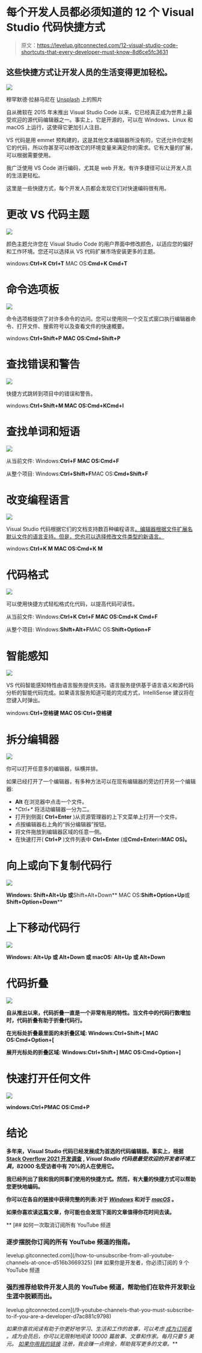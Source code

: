# 每个开发人员都必须知道的 12 个 Visual Studio 代码快捷方式

> 原文：<https://levelup.gitconnected.com/12-visual-studio-code-shortcuts-that-every-developer-must-know-8d6ce5fc3631>

## 这些快捷方式让开发人员的生活变得更加轻松。

![](img/046ccfcf81aa2464840c3a0d7b720c47.png)

穆罕默德·拉赫马尼在 [Unsplash](https://unsplash.com/s/photos/visual-studio-code?utm_source=unsplash&utm_medium=referral&utm_content=creditCopyText) 上的照片

自从微软在 2015 年末推出 Visual Studio Code 以来，它已经真正成为世界上最受欢迎的源代码编辑器之一。事实上，它是开源的，可以在 Windows、Linux 和 macOS 上运行，这使得它更加引人注目。

VS 代码是用 emmet 预构建的，这是其他文本编辑器所没有的，它还允许你定制它的代码，所以你甚至可以修改它的环境变量来满足你的需求。它有大量的扩展，可以根据需要使用。

我广泛使用 VS Code 进行编码，尤其是 web 开发。有许多捷径可以让开发人员的生活更轻松。

这里是一些快捷方式，每个开发人员都会发现它们对快速编码很有用。

# 更改 VS 代码主题

![](img/f8647b86c600fddead334a1b1faa9762.png)

颜色主题允许您在 Visual Studio Code 的用户界面中修改颜色，以适应您的偏好和工作环境。您还可以选择从 VS 代码扩展市场安装更多的主题。

windows:**Ctrl+K Ctrl+T** MAC OS:**Cmd+K Cmd+T**

# 命令选项板

![](img/c0cdd7e393ad234e1cf0a60776c24d54.png)

命令选项板提供了对许多命令的访问。您可以使用同一个交互式窗口执行编辑器命令、打开文件、搜索符号以及查看文件的快速概要。

windows:**Ctrl+Shift+P
MAC OS:**Cmd+Shift+P****

# 查找错误和警告

![](img/0ed9e3c1278fc03b4ffd65b58b418bcf.png)

快捷方式跳转到项目中的错误和警告。

windows:**Ctrl+Shift+M
MAC OS:**Cmd+K**Cmd+I**

# 查找单词和短语

![](img/b6d0cc14773dad1468c15df668f192c5.png)

从当前文件:
Windows:**Ctrl+F
MAC OS:**Cmd+F****

从整个项目:
Windows:**Ctrl+Shift+F**MAC OS:**Cmd+Shift+F**

# 改变编程语言

![](img/7d40db237c927b7dddd2a384e9d5d2b1.png)

Visual Studio 代码根据它们的文档支持数百种编程语言[。编辑器根据文件扩展名默认文件的语言支持。但是，您也可以选择修改文件类型的新语言。](https://code.visualstudio.com/docs/languages/overview)

windows:**Ctrl+K M
MAC OS:**Cmd+K M****

# 代码格式

![](img/bebd14367151368b8a9e9abb3968b0f1.png)

可以使用快捷方式轻松格式化代码，以提高代码可读性。

从当前文件:
Windows:**Ctrl+K Ctrl+F
MAC OS:**Cmd+K Cmd+F****

从整个项目:
Windows:**Shift+Alt+F**MAC OS:**Shift+Option+F**

# 智能感知

![](img/97896783ba130901711e2bf278d35fd9.png)

VS 代码智能感知特性由语言服务提供支持。语言服务提供基于语言语义和源代码分析的智能代码完成。如果语言服务知道可能的完成方式，IntelliSense 建议将在您键入时弹出。

windows:**Ctrl+空格键
MAC OS:**Ctrl+空格键****

# 拆分编辑器

![](img/27df4dcc57fd44b79cc40d2e91a11beb.png)

你可以打开任意多的编辑器，纵横并排。

如果已经打开了一个编辑器，有多种方法可以在现有编辑器的旁边打开另一个编辑器:

*   **Alt** 在浏览器中点击一个文件。
*   **Ctrl+\** 将活动编辑器一分为二。
*   打开到侧面( **Ctrl+Enter** )从资源管理器的上下文菜单上打开一个文件。
*   点按编辑器右上角的“拆分编辑器”按钮。
*   将文件拖放到编辑器区域的任意一侧。
*   在快速打开( **Ctrl+P** )文件列表中 **Ctrl+Enter** (或**Cmd+Enter**in**MAC OS)。**

# **向上或向下复制代码行**

**![](img/7131c32adae4bfba5876950f3cc82d10.png)**

**Windows: **Shift+Alt+Up** 或**Shift+Alt+Down** MAC OS:**Shift+Option+Up**或 **Shift+Option+Down****

# **上下移动代码行**

**![](img/f51ae7d2b6e00281bc9beb8d6907e400.png)**

**Windows: **Alt+Up** 或 **Alt+Down
或** macOS: **Alt+Up** 或 **Alt+Down****

# **代码折叠**

**![](img/9bc22b15fa7f2c12411fe7a897631353.png)**

**自从推出以来，代码折叠一直是一个非常有用的特性。当文件中的代码行数增加时，代码折叠有助于折叠代码行。**

**在光标处折叠最里面的未折叠区域:
Windows:**Ctrl+Shift+[** MAC OS:**Cmd+Option+[****

**展开光标处的折叠区域:
Windows:**Ctrl+Shift+]**
MAC OS:**Cmd+Option+]****

# **快速打开任何文件**

**![](img/d594e36422f4938fde91becef84657e1.png)**

**windows:**Ctrl+P**MAC OS:**Cmd+P****

# **结论**

**多年来，Visual Studio 代码已经发展成为首选的代码编辑器。事实上，根据 [Stack Overflow 2021 开发调查](https://insights.stackoverflow.com/survey/2021) , *Visual Studio 代码是最受欢迎的开发者环境工具*，82000 名受访者中有 70%的人在使用它。**

**我已经列出了我和我的同事们使用的快捷方式。然而，有大量的快捷方式可以帮助您更快地编码。**

**你可以在各自的链接中获得完整的列表:对于 [*Windows*](https://code.visualstudio.com/shortcuts/keyboard-shortcuts-windows.pdf) 和对于 [*macOS*](https://code.visualstudio.com/shortcuts/keyboard-shortcuts-macos.pdf) 。**

**如果你喜欢读这篇文章，你可能也会发现下面的文章值得你花时间去读。**

**[](/how-to-unsubscribe-from-all-youtube-channels-at-once-d516b3669325) [## 如何一次取消订阅所有 YouTube 频道

### 逐步摆脱你订阅的所有 YouTube 频道的指南。

levelup.gitconnected.com](/how-to-unsubscribe-from-all-youtube-channels-at-once-d516b3669325) [](/9-youtube-channels-that-you-must-subscribe-to-if-you-are-a-developer-d7ac881c9798) [## 如果你是开发者，你必须订阅的 9 个 YouTube 频道

### 强烈推荐给软件开发人员的 YouTube 频道，帮助他们在软件开发职业生涯中脱颖而出。

levelup.gitconnected.com](/9-youtube-channels-that-you-must-subscribe-to-if-you-are-a-developer-d7ac881c9798) 

*如果你喜欢阅读有助于你更好地学习、生活和工作的故事，可以考虑* [*成为订阅者*](https://viveknaskar.medium.com/subscribe) *。成为会员后，你可以无限制地阅读 10000 篇故事、文章和作家。每月只要 5 美元。* [*如果你用我的链接*](https://viveknaskar.medium.com/membership) *注册，我会赚一点佣金，帮助我写更多的文章。***